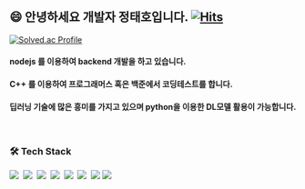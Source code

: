 ## 😄 안녕하세요 개발자 정태호입니다. [![Hits](https://hits.seeyoufarm.com/api/count/incr/badge.svg?url=https%3A%2F%2Fgithub.com%2FjungTH13%2FjungTH13&count_bg=%23EFA540&title_bg=%23EB3D3D&icon=&icon_color=%23E7E7E7&title=hits&edge_flat=false)](https://hits.seeyoufarm.com)

[![Solved.ac Profile](http://mazassumnida.wtf/api/v2/generate_badge?boj=iop5263)](https://solved.ac/iop5263/)

#### nodejs 를 이용하여 backend 개발을 하고 있습니다.
#### C++ 를 이용하여 프로그래머스 혹은 백준에서 코딩테스트를 합니다.
#### 딥러닝 기술에 많은 흥미를 가지고 있으며 python을 이용한 DL모델 활용이 가능합니다.

<br/>

### 🛠️ Tech Stack
<p>
<img src="https://img.shields.io/badge/JavaScript-F7DF1E?style=flat-square&logo=JavaScript&logoColor=white"/>&nbsp
<img src="https://img.shields.io/badge/Express-%23404d59?style=flat-square&logo=Express&logoColor=white"/>&nbsp
<img src="https://img.shields.io/badge/Vue-%2335495e.svg?style=flat-square&logo=vuedotjs&logoColor=%234FC08D"/>&nbsp
<img src="https://img.shields.io/badge/Python-3776AB.svg?style=flat-square&logo=python&logoColor=white"/>&nbsp
<img src="https://img.shields.io/badge/Flask-000000.svg?style=flat-square&logo=Flask&logoColor=white"/>&nbsp
<img src="https://img.shields.io/badge/MySQL-4479A1.svg?style=flat-square&logo=MySQL&logoColor=white"/>&nbsp
<img src="https://img.shields.io/badge/AWS-FF9900.svg?style=flat-square&logo=amazon-aws&logoColor=white"/>
  <img src="https://img.shields.io/badge/C++-00599C.svg?style=flat-square&logo=c%2B%2B&logoColor=white"/>
</p>

<!--
**jungTH13/jungTH13** is a ✨ _special_ ✨ repository because its `README.md` (this file) appears on your GitHub profile.

Here are some ideas to get you started:
👋
- 🔭 I’m currently working on ...
- 🌱 I’m currently learning ...
- 👯 I’m looking to collaborate on ...
- 🤔 I’m looking for help with ...
- 💬 Ask me about ...
- 📫 How to reach me: ...
- 😄 Pronouns: ...
- ⚡ Fun fact: ...
-->
